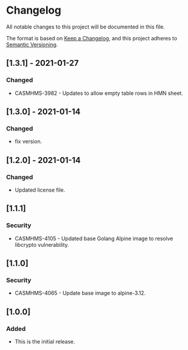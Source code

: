 # Changelog

All notable changes to this project will be documented in this file.

The format is based on [Keep a Changelog](https://keepachangelog.com/en/1.0.0/),
and this project adheres to [Semantic Versioning](https://semver.org/spec/v2.0.0.html).

## [1.3.1] - 2021-01-27

### Changed

- CASMHMS-3982 - Updates to allow empty table rows in HMN sheet.

## [1.3.0] - 2021-01-14

### Changed

- fix version.



## [1.2.0] - 2021-01-14

### Changed

- Updated license file.


## [1.1.1]

### Security

- CASMHMS-4105 - Updated base Golang Alpine image to resolve libcrypto vulnerability.

## [1.1.0]

### Security

- CASMHMS-4065 - Update base image to alpine-3.12.

## [1.0.0]

### Added

- This is the initial release.
